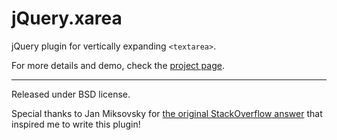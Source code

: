 # jQuery.xarea

jQuery plugin for vertically expanding `<textarea>`.

For more details and demo, check the [project page](http://github.com/Xion/jQuery.xarea).

---

Released under BSD license.

Special thanks to Jan Miksovsky for [the original StackOverflow answer](http://stackoverflow.com/a/2032642/434799)
that inspired me to write this plugin!
